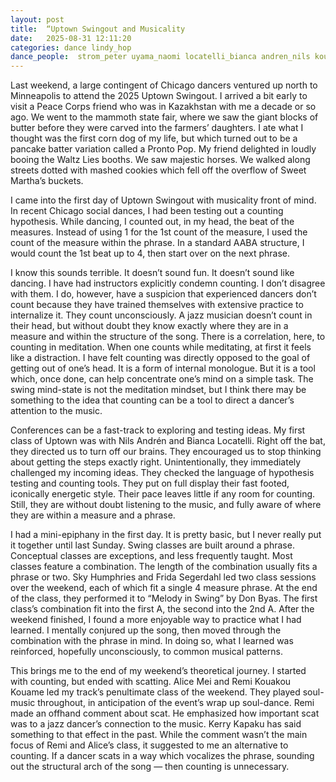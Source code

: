 ```yaml
---
layout: post
title:  “Uptown Swingout and Musicality
date:   2025-08-31 12:11:20
categories: dance lindy_hop 
dance_people:  strom_peter uyama_naomi locatelli_bianca andren_nils kouakou_kouame_ Remi mei_alice kapaku_kerry
---
```


Last weekend, a large contingent of Chicago dancers ventured up north to Minneapolis to attend the 2025 Uptown Swingout.  I arrived a bit early to visit a Peace Corps friend who was in Kazakhstan with me a decade or so ago.  We went to the mammoth state fair, where we saw the giant blocks of butter before they were carved into the farmers’ daughters.  I ate what I thought was the first corn dog of my life, but which turned out to be a pancake batter variation called a Pronto Pop.  My friend delighted in loudly booing the Waltz Lies booths.  We saw majestic horses.  We walked along streets dotted with mashed cookies which fell off the overflow of Sweet Martha’s buckets. 

I came into the first day of Uptown Swingout with musicality front of mind.  In recent Chicago social dances, I had been testing out a counting hypothesis.  While dancing, I counted out, in my head, the beat of the measures.  Instead of using 1 for the 1st count of the measure, I used the count of the measure within the phrase.  In a standard AABA structure, I would count the 1st beat up to 4, then start over on the next phrase.  

I know this sounds terrible.  It doesn’t sound fun.  It doesn’t sound like dancing.  I have had instructors explicitly condemn counting.  I don’t disagree with them.  I do, however, have a suspicion that experienced dancers don’t count because they have trained themselves with extensive practice to internalize it.  They count unconsciously.  A jazz musician doesn’t count in their head, but without doubt they know exactly where they are in a measure and within the structure of the song.   There is a correlation, here, to counting in meditation.  When one counts while meditating, at first it feels like a distraction. I have felt counting was directly opposed to the goal of getting out of one’s head.  It is a form of internal monologue.  But it is a tool which, once done, can help concentrate one’s mind on a simple task.  The swing mind-state is not the meditation mindset, but I think there may be something to the idea that counting can be a tool to direct a dancer’s attention to the music.  

Conferences can be a fast-track to exploring and testing ideas.   My first class of Uptown was with Nils Andrén and Bianca Locatelli. Right off the bat, they directed us to turn off our brains.  They encouraged us to stop thinking about getting the steps exactly right.  Unintentionally, they immediately challenged my incoming ideas.  They checked the language of hypothesis testing and counting tools.  They put on full display their fast footed, iconically energetic style. Their pace leaves little if any room for counting.  Still, they are without doubt listening to the music, and fully aware of where they are within a measure and a phrase. 

I had a mini-epiphany in the first day.  It is pretty basic, but I never really put it together until last Sunday.  Swing classes  are built around a phrase.  Conceptual classes are exceptions, and less frequently taught.  Most classes feature a combination. The length of the combination usually fits a phrase or two.  Sky Humphries and Frida Segerdahl led two class sessions over the weekend, each of which fit a single 4 measure phrase.  At the end of the class, they performed it to “Melody in Swing” by Don Byas. The first class’s combination fit into the first A, the second into the 2nd A.  After the weekend finished, I found a more enjoyable way to practice what I had learned.  I mentally conjured up the song, then moved through the combination with the phrase in mind.  In doing so, what I learned was reinforced, hopefully unconsciously, to common musical patterns. 

This brings me to the end of my weekend’s theoretical journey.  I started with counting, but ended with scatting.  Alice Mei and Remi Kouakou Kouame led my track’s penultimate class of the weekend.  They played soul-music throughout, in anticipation of the event’s wrap up soul-dance.  Remi made an offhand comment about scat.  He emphasized how important scat was to a jazz dancer’s connection to the music.  Kerry Kapaku has said something to that effect in the past.  While the comment wasn’t the main focus of Remi and Alice’s class, it suggested to me an alternative to counting.  If a dancer scats in a way which vocalizes the phrase, sounding out the structural arch of the song — then counting is unnecessary.  
